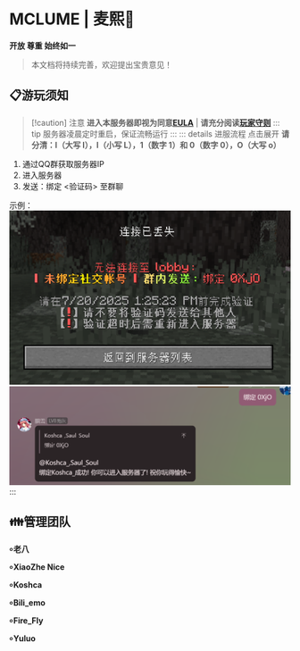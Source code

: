 # MCLUME | 麦熙:tada:
**开放 尊重 始终如一**

> 本文档将持续完善，欢迎提出宝贵意见！ 
## :clipboard:游玩须知
>[!caution] 注意
>**进入本服务器即视为同意[EULA](/docs/mclume/eula)** | 
>**请充分阅读[玩家守则](/docs/mclume/rules)**
::: tip
服务器凌晨定时重启，保证流畅运行
:::
::: details 进服流程 点击展开 
> **请分清：I（大写 I），l（小写 L），1（数字 1）和 0（数字 0），O（大写 o）**
1. 通过QQ群获取服务器IP
2. 进入服务器
3. 发送：绑定 <验证码> 至群聊
 
示例：
![图片](/public/server_enter.png "进")
![图片](/public/enter_code.png "输")
:::
<Linkcard url="/docs/mclume/play" title="MCLUME WIKI" description="快速跳转" logo="/mlicon.png"/>
 
<Linkcard url="https://mcmbs.dpdns.org/" title="MCBUCKET [SUPER] WIKI" description="快速跳转" logo="/mbicon.png"/>

## :family:管理团队
**৹ 老八**
  
**৹ XiaoZhe Nice**
 
**৹ Koshca**
 
**৹ Bili_emo**
 
**৹ Fire_Fly**
 

**৹ Yuluo**



